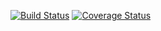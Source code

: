 [![Build Status](https://travis-ci.org/shemaeric1234/free-mentors-reactJs-App.svg?branch=develop)](https://travis-ci.org/shemaeric1234/free-mentors-reactJs-App) [![Coverage Status](https://coveralls.io/repos/github/shemaeric1234/free-mentors-reactJs-App/badge.svg?branch=develop)](https://coveralls.io/github/shemaeric1234/free-mentors-reactJs-App?branch=develop)
